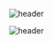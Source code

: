 ![header](https://capsule-render.vercel.app/api?type=wave&color=timeGradient&height=300&section=header&text=TEST&fontSize=90&animation=twinkling&fontColor=FFFFFF)

<p align-="center>
![]("https://img.shields.io/badge/Python-3766AB?style=flat-square&logo=Python&logoColor=white)</p>










![header](https://capsule-render.vercel.app/api?type=wave&color=timeGradient&height=200&section=footer&fontSize=90&animation=twinkling&fontColor=FFFFFF)
